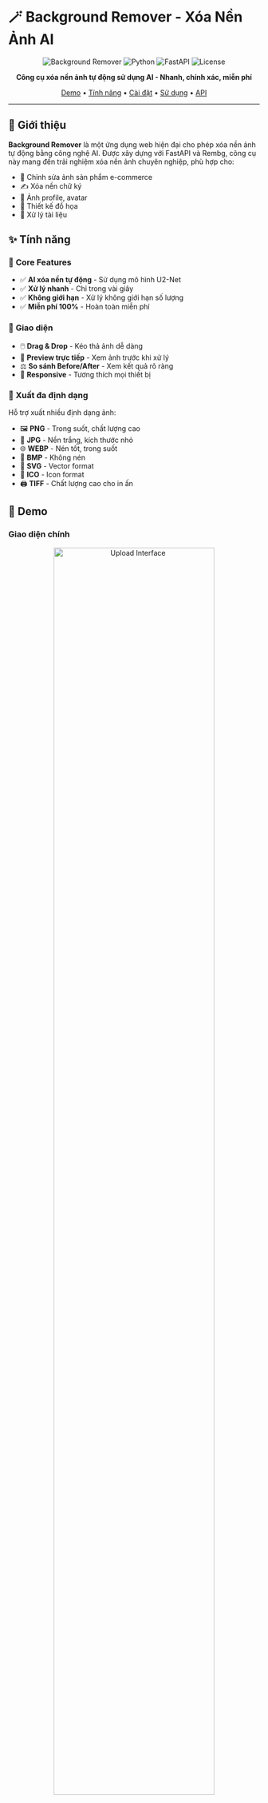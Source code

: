 # 🪄 Background Remover - Xóa Nền Ảnh AI

<div align="center">
  
![Background Remover](https://img.shields.io/badge/AI-Background%20Remover-blue?style=for-the-badge)
![Python](https://img.shields.io/badge/Python-3.12-green?style=for-the-badge&logo=python)
![FastAPI](https://img.shields.io/badge/FastAPI-0.119-teal?style=for-the-badge&logo=fastapi)
![License](https://img.shields.io/badge/License-MIT-yellow?style=for-the-badge)

**Công cụ xóa nền ảnh tự động sử dụng AI - Nhanh, chính xác, miễn phí**

[Demo](#-demo) • [Tính năng](#-tính-năng) • [Cài đặt](#-cài-đặt) • [Sử dụng](#-sử-dụng) • [API](#-api)

</div>

---

## 📖 Giới thiệu

**Background Remover** là một ứng dụng web hiện đại cho phép xóa nền ảnh tự động bằng công nghệ AI. Được xây dựng với FastAPI và Rembg, công cụ này mang đến trải nghiệm xóa nền ảnh chuyên nghiệp, phù hợp cho:

- 📸 Chỉnh sửa ảnh sản phẩm e-commerce
- ✍️ Xóa nền chữ ký
- 👤 Ảnh profile, avatar
- 🎨 Thiết kế đồ họa
- 📄 Xử lý tài liệu

## ✨ Tính năng

### 🎯 **Core Features**

- ✅ **AI xóa nền tự động** - Sử dụng mô hình U2-Net
- ✅ **Xử lý nhanh** - Chỉ trong vài giây
- ✅ **Không giới hạn** - Xử lý không giới hạn số lượng
- ✅ **Miễn phí 100%** - Hoàn toàn miễn phí

### 🎨 **Giao diện**

- 🖱️ **Drag & Drop** - Kéo thả ảnh dễ dàng
- 👀 **Preview trực tiếp** - Xem ảnh trước khi xử lý
- ⚖️ **So sánh Before/After** - Xem kết quả rõ ràng
- 📱 **Responsive** - Tương thích mọi thiết bị

### 📁 **Xuất đa định dạng**

Hỗ trợ xuất nhiều định dạng ảnh:

- 🖼️ **PNG** - Trong suốt, chất lượng cao
- 📸 **JPG** - Nền trắng, kích thước nhỏ
- 🌐 **WEBP** - Nén tốt, trong suốt
- 🎨 **BMP** - Không nén
- 📐 **SVG** - Vector format
- 🔲 **ICO** - Icon format
- 🖨️ **TIFF** - Chất lượng cao cho in ấn

## 🚀 Demo

### Giao diện chính

<div align="center">
  <img src="https://via.placeholder.com/800x500/f3f4f6/374151?text=Upload+Interface" alt="Upload Interface" width="80%">
</div>

### Kết quả xóa nền

<div align="center">
  <img src="https://via.placeholder.com/800x500/f3f4f6/374151?text=Before+%26+After+Comparison" alt="Result Comparison" width="80%">
</div>

## 🛠️ Công nghệ

<table>
  <tr>
    <td align="center"><b>Backend</b></td>
    <td align="center"><b>Frontend</b></td>
    <td align="center"><b>AI/ML</b></td>
  </tr>
  <tr>
    <td>
      • FastAPI<br>
      • Python 3.12<br>
      • Uvicorn<br>
      • Pillow
    </td>
    <td>
      • HTML5<br>
      • Tailwind CSS<br>
      • JavaScript (ES6+)<br>
      • Canvas API
    </td>
    <td>
      • Rembg<br>
      • U2-Net Model<br>
      • ONNX Runtime<br>
      • NumPy
    </td>
  </tr>
</table>

## ☁️ Deploy lên Render

Hướng dẫn nhanh để deploy trên Render.com (hoặc tương tự Heroku):

1. Đăng nhập vào Render và tạo một **Web Service** mới.
2. Chọn repository `Jonng04/remove-bg` (hoặc push repo của bạn lên GitHub và chọn repo đó).
3. Thiết lập:
  - Branch: `main`
  - Environment: `Python`
  - Build Command: `pip install -r requirements.txt`
  - Start Command: `gunicorn -k uvicorn.workers.UvicornWorker main:app --bind 0.0.0.0:$PORT --workers 1 --timeout 120`

Hoặc bạn có thể cung cấp file `render.yaml` (đã có trong repo) để cấu hình tự động.

### Lưu ý quan trọng
- Model AI (rembg) sẽ tự động tải model khi lần đầu chạy. Model có thể lớn (~tens-hundreds MB) — hãy đảm bảo plan của bạn có đủ băng thông và storage.
- Rembg dùng `onnxruntime` để inference. Để dùng GPU trên Render (nếu có), cài `onnxruntime-gpu` thay vì `onnxruntime`.
- Render Starter (free/cheap) có giới hạn RAM/CPU: nếu xử lý ảnh lớn (>2000px) hoặc nhiều request cùng lúc, cân nhắc nâng plan hoặc dùng worker queue.

### Tối ưu đề nghị cho production
- Resize ảnh trước khi inference (giải pháp nhẹ: giới hạn max dimension 1024px) để giảm RAM và thời gian.
- Sử dụng queue (Redis + worker) nếu dự kiến nhiều request đồng thời.
- Cache kết quả theo hash của file upload để tránh xử lý lại cùng một ảnh.

## 📦 Cài đặt

### Yêu cầu

- Python 3.8 trở lên
- pip (Python package manager)
- 2GB RAM trở lên
- Kết nối internet (lần đầu tải model)

### Bước 1: Clone repository

```bash
git clone https://github.com/Jonng04/remove-bg.git
cd remove-bg
```

### Bước 2: Tạo môi trường ảo (khuyến nghị)

**Windows:**

```powershell
python -m venv .venv
.venv\Scripts\activate
```

**Linux/Mac:**

```bash
python -m venv .venv
source .venv/bin/activate
```

### Bước 3: Cài đặt dependencies

```bash
pip install -r requirements.txt
```

### Bước 4: Chạy ứng dụng

```bash
uvicorn main:app --reload --host 0.0.0.0 --port 8000
```

Ứng dụng sẽ chạy tại: **http://localhost:8000**

## 🎯 Sử dụng

### Web Interface

1. **Truy cập** http://localhost:8000
2. **Upload ảnh** - Click hoặc kéo thả ảnh vào vùng upload
3. **Xóa nền** - Click nút "Xóa nền ảnh"
4. **Chọn định dạng** - Chọn định dạng xuất (PNG, JPG, WEBP,...)
5. **Tải xuống** - Click "Tải xuống" để lưu ảnh

### API Endpoint

#### POST `/remove-bg`

Xóa nền ảnh thông qua API.

**Request:**

```bash
curl -X POST "http://localhost:8000/remove-bg" \
  -F "file=@your-image.jpg" \
  --output result.png
```

**Python Example:**

```python
import requests

url = "http://localhost:8000/remove-bg"
files = {"file": open("input.jpg", "rb")}
response = requests.post(url, files=files)

with open("output.png", "wb") as f:
    f.write(response.content)
```

**Response:**

- Content-Type: `image/png`
- Body: Binary image data (PNG với nền trong suốt)

## 📁 Cấu trúc thư mục

```
remove-bg/
├── main.py              # FastAPI application
├── requirements.txt     # Python dependencies
├── README.md           # Documentation
├── static/
│   └── index.html      # Frontend UI
└── .venv/              # Virtual environment (generated)
```

## ⚙️ Cấu hình

### Thay đổi port

```bash
uvicorn main:app --port 3000
```

### Chạy production mode

```bash
uvicorn main:app --host 0.0.0.0 --port 8000 --workers 4
```

## 🎨 Customization

### Thay đổi model AI

File `main.py` sử dụng model mặc định của rembg. Bạn có thể thay đổi model:

```python
from rembg import remove

# Các model có sẵn: u2net, u2netp, u2net_human_seg, u2net_cloth_seg
result = remove(img, model_name="u2net_human_seg")
```

### Tùy chỉnh giao diện

Chỉnh sửa file `static/index.html` để thay đổi:

- Màu sắc (Tailwind classes)
- Layout
- Text content
- Thêm/bớt định dạng xuất

## 🐛 Troubleshooting

### Lỗi: ModuleNotFoundError: No module named 'onnxruntime'

```bash
pip install onnxruntime
```

### Lỗi: Model download failed

Đảm bảo kết nối internet. Model (~180MB) sẽ tự động tải về lần đầu chạy.

### Ảnh quá lớn, xử lý chậm

Giảm kích thước ảnh trước khi upload hoặc tăng RAM cho server.

## 📊 Performance

| Kích thước ảnh | Thời gian xử lý | RAM sử dụng |
| -------------- | --------------- | ----------- |
| 500x500        | ~1-2s           | ~500MB      |
| 1000x1000      | ~2-3s           | ~800MB      |
| 2000x2000      | ~4-6s           | ~1.2GB      |
| 4000x4000      | ~8-12s          | ~2GB        |

_Thời gian trên CPU Intel i5, 8GB RAM_

## 🤝 Contributing

Contributions, issues và feature requests đều được chào đón!

1. Fork project
2. Create feature branch (`git checkout -b feature/AmazingFeature`)
3. Commit changes (`git commit -m 'Add some AmazingFeature'`)
4. Push to branch (`git push origin feature/AmazingFeature`)
5. Open Pull Request

## 📝 License

Dự án này được phân phối dưới giấy phép MIT License.

## 👨‍💻 Author

**Phu Thang**

- GitHub: [@Jonng04](https://github.com/Jonng04)
- Project: [remove-bg](https://github.com/Jonng04/remove-bg)

## 🙏 Acknowledgments

- [Rembg](https://github.com/danielgatis/rembg) - AI background removal library
- [FastAPI](https://fastapi.tiangolo.com/) - Modern web framework
- [Tailwind CSS](https://tailwindcss.com/) - UI framework
- [U2-Net](https://github.com/xuebinqin/U-2-Net) - Deep learning model

## 📮 Support

Nếu bạn thấy project này hữu ích, hãy cho một ⭐️!

Có câu hỏi? Tạo [issue](https://github.com/Jonng04/remove-bg/issues) mới.

---

<div align="center">
  
**Made with ❤️ by Phu Thang**

© 2025 Background Remover - All Rights Reserved

</div>
